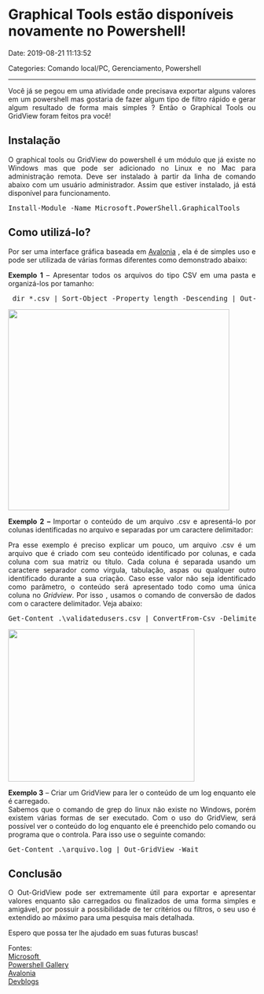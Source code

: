 # Graphical Tools estão disponíveis novamente no Powershell!

Date: 2019-08-21 11:13:52

Categories: Comando local/PC, Gerenciamento, Powershell

---

<p style="text-align: justify;">Você já se pegou em uma atividade onde precisava exportar alguns valores em um powershell mas gostaria de fazer algum tipo de filtro rápido e gerar algum resultado de forma mais simples ? Então o Graphical Tools ou GridView foram feitos pra você!</p>
<h2>Instalação</h2>
<p style="text-align: justify;">O graphical tools ou GridView do powershell é um módulo que já existe no Windows mas que pode ser adicionado no Linux e no Mac para administração remota. Deve ser instalado à partir da linha de comando abaixo com um usuário administrador. Assim que estiver instalado, já está disponível para funcionamento.</p>
<pre>Install-Module -Name Microsoft.PowerShell.GraphicalTools</pre>
<h2>Como utilizá-lo?</h2>
<p style="text-align: justify;">Por ser uma interface gráfica baseada em <a href="http://avaloniaui.net/">Avalonia</a> , ela é de simples uso e pode ser utilizada de várias formas diferentes como demonstrado abaixo:</p>
<p style="text-align: justify;"><strong>Exemplo 1</strong> &#8211; Apresentar todos os arquivos do tipo CSV em uma pasta e organizá-los por tamanho:</p>
<pre> dir *.csv | Sort-Object -Property length -Descending | Out-GridView</pre>
<p><img loading="lazy" decoding="async" class="aligncenter size-full wp-image-883" src="http://solucoesms.com.br/wp-content/uploads/2019/08/gridview1.png" alt="" width="450" height="409" srcset="https://solucoesms.com.br/wp-content/uploads/2019/08/gridview1.png 450w, https://solucoesms.com.br/wp-content/uploads/2019/08/gridview1-300x273.png 300w" sizes="auto, (max-width: 450px) 100vw, 450px" /></p>
<p style="text-align: justify;"><strong>Exemplo 2 &#8211; </strong>Importar o conteúdo de um arquivo .csv e apresentá-lo por colunas identificadas no arquivo e separadas por um caractere delimitador:</p>
<p style="text-align: justify;">Pra esse exemplo é preciso explicar um pouco, um arquivo .csv é um arquivo que é criado com seu conteúdo identificado por colunas, e cada coluna com sua matriz ou título. Cada coluna é separada usando um caractere separador como virgula, tabulação, aspas ou qualquer outro identificado durante a sua criação. Caso esse valor não seja identificado como parâmetro, o conteúdo será apresentado todo como uma única coluna no <em>Gridview</em>. Por isso , usamos o comando de conversão de dados com o caractere delimitador. Veja abaixo:</p>
<pre>Get-Content .\validatedusers.csv | ConvertFrom-Csv -Delimiter ";" | Out-GridView</pre>
<p><img loading="lazy" decoding="async" class="aligncenter size-full wp-image-885" src="http://solucoesms.com.br/wp-content/uploads/2019/08/gridview2.png" alt="" width="379" height="310" srcset="https://solucoesms.com.br/wp-content/uploads/2019/08/gridview2.png 379w, https://solucoesms.com.br/wp-content/uploads/2019/08/gridview2-300x245.png 300w" sizes="auto, (max-width: 379px) 100vw, 379px" /></p>
<p style="text-align: justify;"><strong>Exemplo 3</strong> &#8211; Criar um GridView para ler o conteúdo de um log enquanto ele é carregado.<br />
Sabemos que o comando de grep do linux não existe no Windows, porém existem várias formas de ser executado. Com o uso do GridView, será possível ver o conteúdo do log enquanto ele é preenchido pelo comando ou programa que o controla. Para isso use o seguinte comando:</p>
<pre class="lang-bsh prettyprint prettyprinted">Get-Content .\arquivo.log | Out-GridView -Wait</pre>
<h2>Conclusão</h2>
<p style="text-align: justify;">O Out-GridView pode ser extremamente útil para exportar e apresentar valores enquanto são carregados ou finalizados de uma forma simples e amigável, por possuir a possibilidade de ter critérios ou filtros, o seu uso é extendido ao máximo para uma pesquisa mais detalhada.</p>
<p>Espero que possa ter lhe ajudado em suas futuras buscas!</p>
<p>Fontes:<br />
<a href="https://docs.microsoft.com/pt-br/powershell/module/microsoft.powershell.utility/out-gridview?view=powershell-3.0">Microsoft </a><br />
<a href="https://www.powershellgallery.com/packages/Microsoft.PowerShell.GraphicalTools/0.2.0">Powershell Gallery</a><br />
<a href="http://avaloniaui.net/">Avalonia</a><br />
<a href="https://devblogs.microsoft.com/powershell/out-gridview-returns/">Devblogs</a></p>
